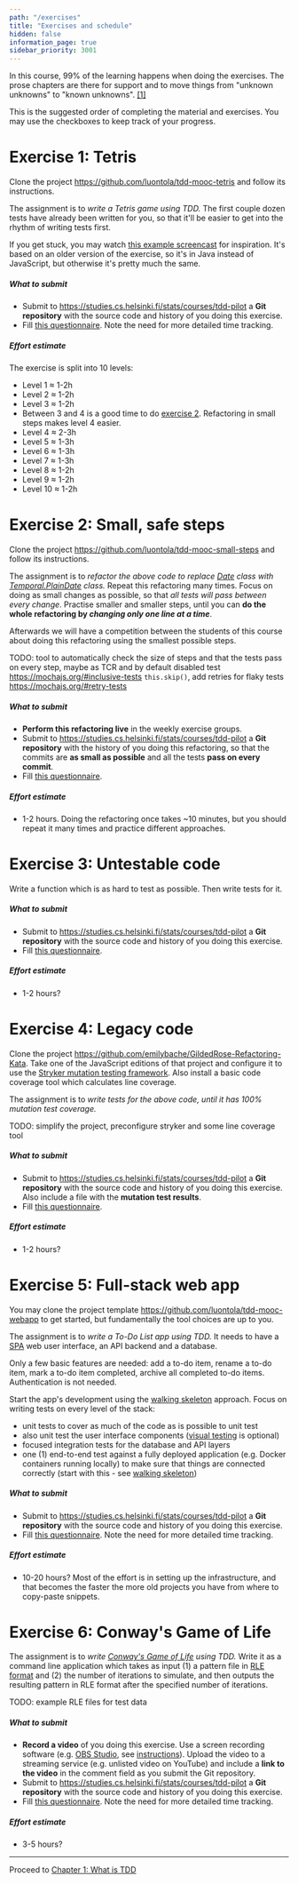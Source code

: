 ```yaml
---
path: "/exercises"
title: "Exercises and schedule"
hidden: false
information_page: true
sidebar_priority: 3001
---
```


In this course, 99% of the learning happens when doing the exercises. The prose chapters are there for support and to move things from "unknown unknowns" to "known unknowns". [[1]](https://en.wikipedia.org/wiki/There_are_known_knowns)

This is the suggested order of completing the material and exercises. You may use the checkboxes to keep track of your progress.

<exercise-schedule>
</exercise-schedule>

<tdd-decision>

# Exercise 1: Tetris

Clone the project <https://github.com/luontola/tdd-mooc-tetris> and follow its instructions.

The assignment is to *write a Tetris game using TDD.* The first couple dozen tests have already been written for you, so that it'll be easier to get into the rhythm of writing tests first.

If you get stuck, you may watch [this example screencast](https://www.youtube.com/playlist?list=PLSADDT9dzgRCjVvS13ekPr1KwX_JkDQJM) for inspiration. It's based on an older version of the exercise, so it's in Java instead of JavaScript, but otherwise it's pretty much the same.

##### What to submit

* Submit to https://studies.cs.helsinki.fi/stats/courses/tdd-pilot a **Git repository** with the source code and history of you doing this exercise.
* Fill [this questionnaire](https://forms.gle/XCmGN4ZDvtdtGbLG6). Note the need for more detailed time tracking.

##### Effort estimate

The exercise is split into 10 levels:
* Level 1 ≈ 1-2h
* Level 2 ≈ 1-2h
* Level 3 ≈ 1-2h
* Between 3 and 4 is a good time to do [exercise 2](#exercise-2-small-safe-steps). Refactoring in small steps makes level 4 easier.
* Level 4 ≈ 2-3h
* Level 5 ≈ 1-3h
* Level 6 ≈ 1-3h
* Level 7 ≈ 1-3h
* Level 8 ≈ 1-2h
* Level 9 ≈ 1-2h
* Level 10 ≈ 1-2h


# Exercise 2: Small, safe steps

Clone the project <https://github.com/luontola/tdd-mooc-small-steps> and follow its instructions.

The assignment is to *refactor the above code to replace [Date](https://developer.mozilla.org/en-US/docs/Web/JavaScript/Reference/Global_Objects/Date) class with [Temporal.PlainDate](https://tc39.es/proposal-temporal/docs/plaindate.html) class.* Repeat this refactoring many times. Focus on doing as small changes as possible, so that *all tests will pass between every change*. Practise smaller and smaller steps, until you can **do the whole refactoring by _changing only one line at a time_**.

Afterwards we will have a competition between the students of this course about doing this refactoring using the smallest possible steps.

TODO: tool to automatically check the size of steps and that the tests pass on every step, maybe as TCR and by default disabled test https://mochajs.org/#inclusive-tests `this.skip()`, add retries for flaky tests https://mochajs.org/#retry-tests

##### What to submit

* **Perform this refactoring live** in the weekly exercise groups.
* Submit to https://studies.cs.helsinki.fi/stats/courses/tdd-pilot a **Git repository** with the history of you doing this refactoring, so that the commits are **as small as possible** and all the tests **pass on every commit**.
* Fill [this questionnaire](https://forms.gle/bN6YkZEssTTewBxq8).

##### Effort estimate

* 1-2 hours. Doing the refactoring once takes ~10 minutes, but you should repeat it many times and practice different approaches.


# Exercise 3: Untestable code

Write a function which is as hard to test as possible. Then write tests for it.

##### What to submit

* Submit to https://studies.cs.helsinki.fi/stats/courses/tdd-pilot a **Git repository** with the source code and history of you doing this exercise.
* Fill [this questionnaire](https://forms.gle/27xgUm3WH4skKUj18).

##### Effort estimate

* 1-2 hours?


# Exercise 4: Legacy code

Clone the project <https://github.com/emilybache/GildedRose-Refactoring-Kata>. Take one of the JavaScript editions of that project and configure it to use the [Stryker mutation testing framework](https://stryker-mutator.io/). Also install a basic code coverage tool which calculates line coverage.

The assignment is to *write tests for the above code, until it has 100% mutation test coverage.*

TODO: simplify the project, preconfigure stryker and some line coverage tool

##### What to submit

* Submit to https://studies.cs.helsinki.fi/stats/courses/tdd-pilot a **Git repository** with the source code and history of you doing this exercise. Also include a file with the **mutation test results**.
* Fill [this questionnaire](https://forms.gle/Z11PazAmaWyTXvX8A).

##### Effort estimate

* 1-2 hours?


# Exercise 5: Full-stack web app

You may clone the project template <https://github.com/luontola/tdd-mooc-webapp> to get started, but fundamentally the tool choices are up to you.

The assignment is to *write a To-Do List app using TDD.* It needs to have a [SPA](https://developer.mozilla.org/en-US/docs/Glossary/SPA) web user interface, an API backend and a database.

Only a few basic features are needed: add a to-do item, rename a to-do item, mark a to-do item completed, archive all completed to-do items. Authentication is not needed.

Start the app's development using the [walking skeleton](/5-advanced#walking-skeleton) approach. Focus on writing tests on every level of the stack:

- unit tests to cover as much of the code as is possible to unit test
- also unit test the user interface components ([visual testing](/3-challenges#visual-testing) is optional)
- focused integration tests for the database and API layers
- one (1) end-to-end test against a fully deployed application (e.g. Docker containers running locally) to make sure that things are connected correctly (start with this - see [walking skeleton](/5-advanced#walking-skeleton))

##### What to submit

* Submit to https://studies.cs.helsinki.fi/stats/courses/tdd-pilot a **Git repository** with the source code and history of you doing this exercise.
* Fill [this questionnaire](https://forms.gle/rQpKzRaFJJdb3ZkK9). Note the need for more detailed time tracking.

##### Effort estimate

* 10-20 hours? Most of the effort is in setting up the infrastructure, and that becomes the faster the more old projects you have from where to copy-paste snippets.


# Exercise 6: Conway's Game of Life

The assignment is to *write [Conway's Game of Life](https://en.wikipedia.org/wiki/Conway%27s_Game_of_Life) using TDD.* Write it as a command line application which takes as input (1) a pattern file in [RLE format](https://www.conwaylife.com/wiki/Run_Length_Encoded) and (2) the number of iterations to simulate, and then outputs the resulting pattern in RLE format after the specified number of iterations.

TODO: example RLE files for test data

##### What to submit

* **Record a video** of you doing this exercise. Use a screen recording software (e.g. [OBS Studio](https://obsproject.com/), see [instructions](https://www.alphr.com/record-screen-obs/)). Upload the video to a streaming service (e.g. unlisted video on YouTube) and include a **link to the video** in the comment field as you submit the Git repository.
* Submit to https://studies.cs.helsinki.fi/stats/courses/tdd-pilot a **Git repository** with the source code and history of you doing this exercise.
* Fill [this questionnaire](https://forms.gle/SyocAsQksBq5GUNk6). Note the need for more detailed time tracking.

##### Effort estimate

* 3-5 hours?

</tdd-decision>

---

Proceed to [Chapter 1: What is TDD](/1-tdd)

